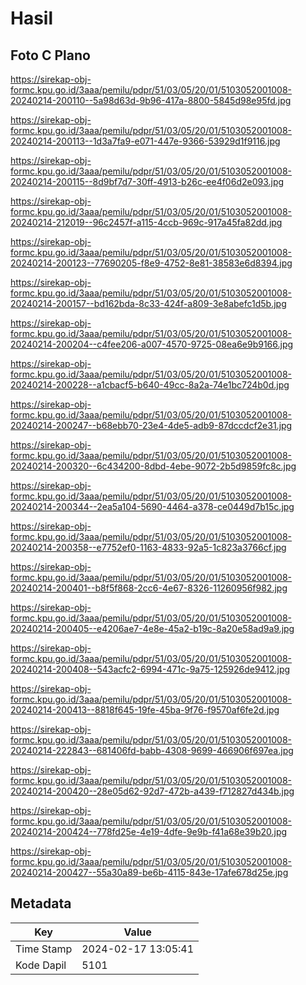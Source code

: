 # Hasil

## Foto C Plano

https://sirekap-obj-formc.kpu.go.id/3aaa/pemilu/pdpr/51/03/05/20/01/5103052001008-20240214-200110--5a98d63d-9b96-417a-8800-5845d98e95fd.jpg

https://sirekap-obj-formc.kpu.go.id/3aaa/pemilu/pdpr/51/03/05/20/01/5103052001008-20240214-200113--1d3a7fa9-e071-447e-9366-53929d1f9116.jpg

https://sirekap-obj-formc.kpu.go.id/3aaa/pemilu/pdpr/51/03/05/20/01/5103052001008-20240214-200115--8d9bf7d7-30ff-4913-b26c-ee4f06d2e093.jpg

https://sirekap-obj-formc.kpu.go.id/3aaa/pemilu/pdpr/51/03/05/20/01/5103052001008-20240214-212019--96c2457f-a115-4ccb-969c-917a45fa82dd.jpg

https://sirekap-obj-formc.kpu.go.id/3aaa/pemilu/pdpr/51/03/05/20/01/5103052001008-20240214-200123--77690205-f8e9-4752-8e81-38583e6d8394.jpg

https://sirekap-obj-formc.kpu.go.id/3aaa/pemilu/pdpr/51/03/05/20/01/5103052001008-20240214-200157--bd162bda-8c33-424f-a809-3e8abefc1d5b.jpg

https://sirekap-obj-formc.kpu.go.id/3aaa/pemilu/pdpr/51/03/05/20/01/5103052001008-20240214-200204--c4fee206-a007-4570-9725-08ea6e9b9166.jpg

https://sirekap-obj-formc.kpu.go.id/3aaa/pemilu/pdpr/51/03/05/20/01/5103052001008-20240214-200228--a1cbacf5-b640-49cc-8a2a-74e1bc724b0d.jpg

https://sirekap-obj-formc.kpu.go.id/3aaa/pemilu/pdpr/51/03/05/20/01/5103052001008-20240214-200247--b68ebb70-23e4-4de5-adb9-87dccdcf2e31.jpg

https://sirekap-obj-formc.kpu.go.id/3aaa/pemilu/pdpr/51/03/05/20/01/5103052001008-20240214-200320--6c434200-8dbd-4ebe-9072-2b5d9859fc8c.jpg

https://sirekap-obj-formc.kpu.go.id/3aaa/pemilu/pdpr/51/03/05/20/01/5103052001008-20240214-200344--2ea5a104-5690-4464-a378-ce0449d7b15c.jpg

https://sirekap-obj-formc.kpu.go.id/3aaa/pemilu/pdpr/51/03/05/20/01/5103052001008-20240214-200358--e7752ef0-1163-4833-92a5-1c823a3766cf.jpg

https://sirekap-obj-formc.kpu.go.id/3aaa/pemilu/pdpr/51/03/05/20/01/5103052001008-20240214-200401--b8f5f868-2cc6-4e67-8326-11260956f982.jpg

https://sirekap-obj-formc.kpu.go.id/3aaa/pemilu/pdpr/51/03/05/20/01/5103052001008-20240214-200405--e4206ae7-4e8e-45a2-b19c-8a20e58ad9a9.jpg

https://sirekap-obj-formc.kpu.go.id/3aaa/pemilu/pdpr/51/03/05/20/01/5103052001008-20240214-200408--543acfc2-6994-471c-9a75-125926de9412.jpg

https://sirekap-obj-formc.kpu.go.id/3aaa/pemilu/pdpr/51/03/05/20/01/5103052001008-20240214-200413--8818f645-19fe-45ba-9f76-f9570af6fe2d.jpg

https://sirekap-obj-formc.kpu.go.id/3aaa/pemilu/pdpr/51/03/05/20/01/5103052001008-20240214-222843--681406fd-babb-4308-9699-466906f697ea.jpg

https://sirekap-obj-formc.kpu.go.id/3aaa/pemilu/pdpr/51/03/05/20/01/5103052001008-20240214-200420--28e05d62-92d7-472b-a439-f712827d434b.jpg

https://sirekap-obj-formc.kpu.go.id/3aaa/pemilu/pdpr/51/03/05/20/01/5103052001008-20240214-200424--778fd25e-4e19-4dfe-9e9b-f41a68e39b20.jpg

https://sirekap-obj-formc.kpu.go.id/3aaa/pemilu/pdpr/51/03/05/20/01/5103052001008-20240214-200427--55a30a89-be6b-4115-843e-17afe678d25e.jpg


## Metadata

| Key        | Value               |
| ---------- | ------------------- |
| Time Stamp | 2024-02-17 13:05:41 |
| Kode Dapil | 5101                |



